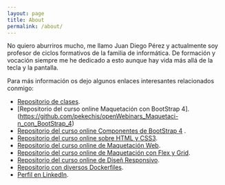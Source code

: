 ```yaml
---
layout: page
title: About
permalink: /about/
---
```


No quiero aburriros mucho, me llamo Juan Diego Pérez y actualmente soy profesor de ciclos formativos de la familia de informática. De formación y vocación siempre me he dedicado a esto aunque  hay vida más allá de la tecla y la pantalla. 

Para más información os dejo algunos enlaces interesantes relacionados conmigo:

- [Repositorio de clases](https://github.com/pekechis/teaching_examples).
- [Repositorio del curso online Maquetación con BootStrap 4].(https://github.com/pekechis/openWebinars_Maquetaci-n_con_BootStrap_4)
- [Repositorio del curso online Componentes de BootStrap 4](https://github.com/pekechis/openWebinars_Componentes_BootStrap_4) .
- [Repositorio del curso online sobre HTML y CSS3](https://openwebinars.net/cursos/html5-css3/).
- [Repositorio del curso online de Maquetación Web](https://openwebinars.net/cursos/maquetacion-web-css/).
- [Repositorio del curso online de Maquetación con Flex y Grid](https://openwebinars.net/cursos/flexbox-css-grid/).
- [Repositorio del curso online de Diseñ Responsivo](https://openwebinars.net/cursos/responsive-web-design/).
- [Repositorio con diversos Dockerfiles](https://github.com/pekechis/Dockefiles).
- [Perfil en LinkedIn](https://www.linkedin.com/in/juandiegoperez/).

